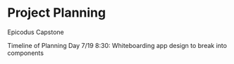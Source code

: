 # Project Planning
Epicodus Capstone

Timeline of Planning Day 7/19
8:30: Whiteboarding app design to break into components
